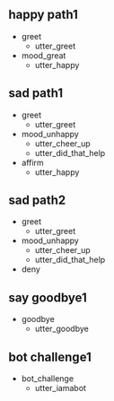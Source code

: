 ## happy path1
* greet
	- utter_greet
* mood_great
	- utter_happy

## sad path1
* greet
	- utter_greet
* mood_unhappy
	- utter_cheer_up
	- utter_did_that_help
* affirm
	- utter_happy

## sad path2
* greet
	- utter_greet
* mood_unhappy
	- utter_cheer_up
	- utter_did_that_help
* deny

## say goodbye1
* goodbye
	- utter_goodbye

## bot challenge1
* bot_challenge
	- utter_iamabot


